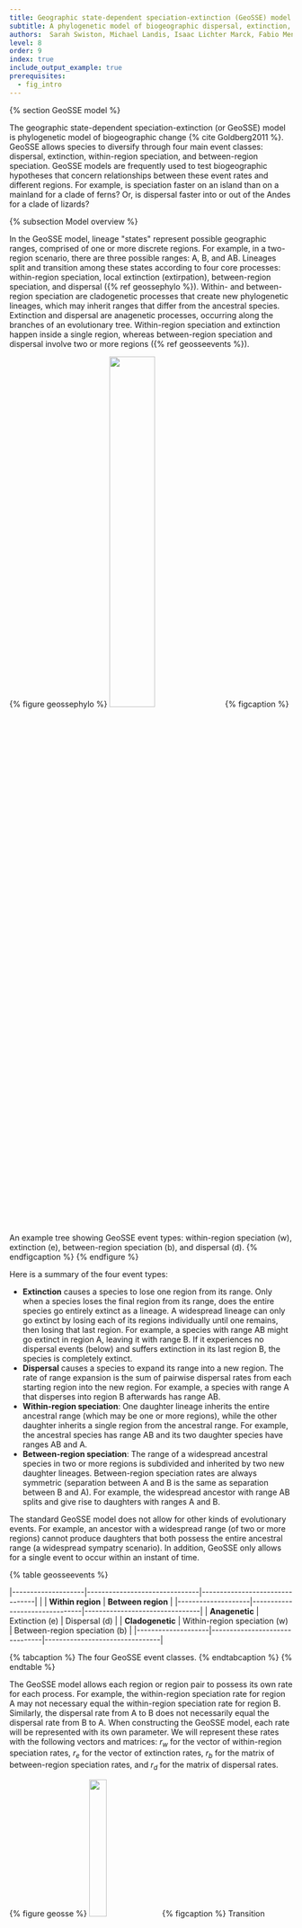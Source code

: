 ```yaml
---
title: Geographic state-dependent speciation-extinction (GeoSSE) model
subtitle: A phylogenetic model of biogeographic dispersal, extinction, and speciation
authors:  Sarah Swiston, Michael Landis, Isaac Lichter Marck, Fabio Mendes, Felipe Zapata
level: 8
order: 9
index: true
include_output_example: true
prerequisites:
  - fig_intro
---
```


{% section GeoSSE model %}

The geographic state-dependent speciation-extinction (or GeoSSE) model is phylogenetic model of biogeographic change {% cite Goldberg2011 %}. GeoSSE allows species to diversify through four main event classes: dispersal, extinction, within-region speciation, and between-region speciation. GeoSSE models are frequently used to test biogeographic hypotheses that concern relationships between these event rates and different regions. For example, is speciation faster on an island than on a mainland for a clade of ferns? Or, is dispersal faster into or out of the Andes for a clade of lizards?

{% subsection Model overview %}

In the GeoSSE model, lineage "states" represent possible geographic ranges, comprised of one or more discrete regions. For example, in a two-region scenario, there are three possible ranges: A, B, and AB. Lineages split and transition among these states according to four core processes: within-region speciation, local extinction (extirpation), between-region speciation, and dispersal ({% ref geossephylo %}). Within- and between-region speciation are cladogenetic processes that create new phylogenetic lineages, which may inherit ranges that differ from the ancestral species. Extinction and dispersal are anagenetic processes, occurring along the branches of an evolutionary tree. Within-region speciation and extinction happen inside a single region, whereas between-region speciation and dispersal involve two or more regions ({% ref geosseevents %}).


{% figure geossephylo %}
<img src="figures/exampletree.png" width="40%">
{% figcaption %}
An example tree showing GeoSSE event types: within-region speciation (w), extinction (e), between-region speciation (b), and dispersal (d).
{% endfigcaption %}
{% endfigure %}

Here is a summary of the four event types:

- **Extinction** causes a species to lose one region from its range. Only when a species loses the final region from its range, does the entire species go entirely extinct as a lineage. A widespread lineage can only go extinct by losing each of its regions individually until one remains, then losing that last region. For example, a species with range AB might go extinct in region A, leaving it with range B. If it experiences no dispersal events (below) and suffers extinction in its last region B, the species is completely extinct.
- **Dispersal** causes a species to expand its range into a new region. The rate of range expansion is the sum of pairwise dispersal rates from each starting region into the new region. For example, a species with range A that disperses into region B afterwards has range AB.
- **Within-region speciation**: One daughter lineage inherits the entire ancestral range (which may be one or more regions), while the other daughter inherits a single region from the ancestral range. For example, the ancestral species has range AB and its two daughter species have ranges AB and A.
- **Between-region speciation**: The range of a widespread ancestral species in two or more regions is subdivided and inherited by two new daughter lineages. Between-region speciation rates are always symmetric (separation between A and B is the same as separation between B and A). For example, the widespread ancestor with range AB splits and give rise to daughters with ranges A and B.

The standard GeoSSE model does not allow for other kinds of evolutionary events. For example, an ancestor with a widespread range (of two or more regions) cannot produce daughters that both possess the entire ancestral range (a widespread sympatry scenario). In addition, GeoSSE only allows for a single event to occur within an instant of time.

{% table geosseevents %}

|--------------------|-------------------------------|--------------------------------|
|                    | **Within region**             | **Between region**             |
|--------------------|-------------------------------|--------------------------------|
| **Anagenetic**     | Extinction (e)                | Dispersal (d)                  |
| **Cladogenetic**   | Within-region speciation (w)  | Between-region speciation (b)  |
|--------------------|-------------------------------|--------------------------------|

{% tabcaption %}
The four GeoSSE event classes.
{% endtabcaption %}
{% endtable %}


The GeoSSE model allows each region or region pair to possess its own rate for each process. For example, the within-region speciation rate for region A may not necessary equal the within-region speciation rate for region B. Similarly, the dispersal rate from A to B does not necessarily equal the dispersal rate from B to A. When constructing the GeoSSE model, each rate will be represented with its own parameter. We will represent these rates with the following vectors and matrices: $r_w$ for the vector of within-region speciation rates, $r_e$ for  the vector of extinction rates, $r_b$ for the matrix of between-region speciation rates, and $r_d$ for the matrix of dispersal rates.

{% figure geosse %}
<img src="figures/geosse.png" width="25%">
{% figcaption %}
Transition diagram for the GeoSSE model with two regions, based on Figure 1 from {% cite Goldberg2011 %}. Anagenetic processes are represented with dashed arrows, while cladogenetic processes are represented with solid arrows.
{% endfigcaption %}
{% endfigure %}

As the name suggests, GeoSSE is a member of a broader class of methods that include state-dependent diversification -- that is, the discrete character state of a lineage may impact its rates of speciation, extinction, and state transition. These models are known as [SSE](https://revbayes.github.io/tutorials/sse/bisse-intro.html) models. Other examples of SSE models include [BiSSE](https://revbayes.github.io/tutorials/sse/bisse.html) (binary state speciation and extinction model) and [ClaSSE](https://revbayes.github.io/tutorials/sse/classe.html) (cladogenetic state change speciation and extinction model). For more information about how these methods jointly model character evolution and the birth-death process, see the associated tutorials. The GeoSSE model is a special case of the ClaSSE model that is structured and parameterized for biogeographical scenarios.

This tutorial gives a step-by-step explanation of how to perform a GeoSSE analysis in RevBayes. We will model the evolution and biogeography of the Hawaiian *Kadua* using two regions: old islands, and young islands. For more information on *Kadua* and the Hawaiian islands, you can visit the [intro tutorial](https://revbayes.github.io/tutorials/fig_intro/fig_intro.html) for the *Kadua* series.

NOTE: Although this tutorial is written for a two-region biogeographic analysis, it is designed to be applicable to analyses involving more regions. In general, we anticipate it should perform well for as many as eight regions (255 distinct ranges) or more with additional optimizations. However, for the purposes of this tutorial, we group the Hawaiian islands into two categories so that we can easily enumerate all of the model rates.
{% subsection Setup %}

> ## Important version info!
> **Note:** This tutorial currently requires specific versions of [RevBayes](https://github.com/revbayes/revbayes/commit/55c8174ea696fbd580daad8383d58f7ffd444d43) and [TensorPhylo](https://bitbucket.org/mrmay/tensorphylo/commits/daa0aed2c4acd394e2cb098b1c3706633d5b8301) to run properly (see linked branches and commits).
> 
> We recommend that you complete the tutorial using a [PhyloDocker](https://hub.docker.com/r/sswiston/phylo_docker) container, which is pre-configured with the above versions of RevBayes and TensorPhylo. Instructions to install and use PhyloDocker are here: [link](https://revbayes.github.io/tutorials/docker).
{:.info}

Running a GeoSSE analysis in RevBayes requires two important data files: a file representing the time-calibrated phylogeny and a biogeographic data matrix describing the ranges for each species. In this tutorial, `kadua.tre` is a time-calibrated phylogeny of *Kadua*. `kadua_range_n2.nex` assigns ranges to each species for a two-region system: an "old islands" region and a "young islands" region. For each species (row) and region (column), the file reports if the species is present (1) or absent (0) in that region.

If you prefer to run a single script instead of entering each command manually, the RevBayes script called `geosse.Rev` contains all of the commands that are used in the tutorial. The data and script can be found in the `Data files and scripts` box in the left sidebar of the tutorial page. Somewhere on your computer, you should create a directory (folder) for this tutorial. This is the main directory for the tutorial, and you will run all of your commands from here. Inside the tutorial directory, you should create a `scripts` directory. This is the directory where you put the `geosse.Rev` script. Then, you should create a `data` directory inside the tutorial directory, and download the two datafiles to this directory.

{% section GeoSSE in RevBayes %}

{% subsection Getting started %}

After starting up RevBayes from within your main tutorial directory, you can load the TensorPhylo plugin. You will need to know where you downloaded the plugin. For example, if you cloned the TensorPhylo directory into your home directory at `~/tensorphylo`, you would use the following command to load the plugin:

```
loadPlugin("TensorPhylo", "~/tensorphylo/build/installer/lib")
```

Note that if you're using the PhyloDocker image, then the Tensorphylo plugin is installed in `/.plugins`, where RevBayes is able to find it without including a filepath:

```
loadPlugin("TensorPhylo")
```

We also want to tell RevBayes where to find our data (and where to save our output later). If you have set up your tutorial directory in a different way than suggested, you will need to modify the filepaths.

```
# FILESYSTEM
fp          = "./"
dat_fp      = fp + "data/"
out_fp      = fp + "output/"
bg_fn       = dat_fp + "kadua_range_n2.nex"
phy_fn      = dat_fp + "kadua.tre"
lbl_fn      = dat_fp + "kadua_range_label_n2.nex"
```

{% subsection Data %}

Next, we will read in the data. Let's start with the phylogenetic tree.

```
phy <- readTrees(phy_fn)[1]
```

In order to set up our analysis, we will want to know some information about this tree: the root age, the taxa and their names, and the number of taxa.

```
tree_height <- phy.rootAge()
taxa = phy.taxa()
num_taxa = taxa.size()
```

We also want to read in the range data.

```
bg_01 = readDiscreteCharacterData(bg_fn)
```

We want to get some information about this range data: how many regions there are, how many ranges can be constructed from these regions, and how many region pairs there are.

```
num_regions = bg_01.nchar()
num_ranges = abs(2^num_regions - 1)
num_pairs = num_regions^2 - num_regions
```

Finally, we want to format the range data to be used in a GeoSSE analysis. This will take the binary range data and output integer states. Note that the integers used to represent ranges are first sorted by range size, then sorted by range patterns given each size-class, following general format of the table in the [Introduction to Phylogenetic Models of Discrete Biogeography](https://revbayes.github.io/tutorials/biogeo/biogeo_intro.html) tutorial.

```
bg_dat = formatDiscreteCharacterData(bg_01, format="GeoSSE", numStates=num_ranges)
```

The range assignments for this exercise with two regions are:

{% table geosseevents %}

|---------|----------|---------|
| Range   | Vector   | State   |
|---------|----------|---------|
| A       | 10       | 1       |
| B       | 01       | 2       |
| AB      | 11       | 3       |
|---------|----------|---------|

{% tabcaption %}
Species ranges as region-sets, presence-absence vectors, and numerical states for two-region system.
{% endtabcaption %}
{% endtable %}

If you are interested in learning how to set up the GeoSSE rates manually without using the `formatDiscreteCharacterData` function, or if you want to further customize the model (ie. GeoHiSSE), the [ClaSSE](https://revbayes.github.io/tutorials/sse/classe.html) tutorial gives an example of hand-coded rates. 


{% subsection Model setup %}

In the GeoSSE model, there are four processes: within-region speciation, extinction, between-region speciation, and dispersal. For each process, each distinct event is assigned its own rate that depends on the involved regions or region pairs. This will result in two rate vectors `r_w` and `r_e` with lengths equal to the number of regions, and two square rate matrices `r_b` and `r_d` with a number of entries equal to the number of region pairs. We will construct the event rates by multiplying the region- or pair-specific relative rate parameters in `m_x` for each event class $x \in { w, e, b, d}$ against the appropriate base rate parameter `rho_x` to produce the absolute rates `r_x`. All `rho_x` parameters will be drawn from the exponential distribution `dnExp(1)`. We will use Dirichlet distributions to generate relative rates.

We will set up within-region speciation rates first.

```
rho_w ~ dnExp(1)
m_w_simplex ~ dnDirichlet(rep(1,num_regions))
m_w := m_w_simplex * num_regions
r_w := rho_w * m_w
```

To obtain our vector of relative rates, `m_w`, we first create the simplex `m_w_simplex`, which is a vector containing `num_regions` random values that will be estimated, where each value is between 0 and 1 and all values sum to 1. The Dirichlet(1) distribution assigns equal probability to any combination of values in the simplex, making it a "flat prior". Setting the alpha value to be large sets higher prior probability on relative rates being similar to one another. We design the model in this way so that users can better control how relative rates of within-region speciation are distributed among regions. We then multiply `m_w_simplex` by `num_regions` to produce the mean relative rate value of 1 for any region represented in the resulting relative rate vector, `m_w`. Lastly, we multiply these relative rates by the absolute scaling factor, `rho_w`, to obtain our vector of absolute rates, `r_w`.

Extinction rates are set up similarly. The same general logic applies as before. However, these rates are applied only to extinction and not to within-region speciation.

```
rho_e ~ dnExp(1)
m_e_simplex ~ dnDirichlet(rep(1,num_regions))
m_e := m_e_simplex * num_regions
r_e := rho_e * m_e
```

From these extinction rates (which are actually single-region extinction rates), we will set up lineage-level extinction rates for each possible range in the state space. In the GeoSSE model, lineage-level extincion events occur when a species goes globally extinct (i.e. it loses the last region from its range). Therefore, we will assign all multi-region ranges an extinction rate of 0, and we will assign all single-region ranges an extinction rate equal to the local extirpation rate. Note, ranges are numbered such that indices `1`, `2`, through `num_regions` correspond to ranges that respectively contain only region 1, region 2, up through the last region in the system.

```
for (i in 1:num_ranges) {
    mu[i] <- 0.0
    if (i <= num_regions) {
        mu[i] := r_e[i]
    }
}
```

For between-region speciation, we want to assign rates to each region pair. However, we want these rates to be symmetric, so we only want `num_pairs/2` unique values. The same value will be assigned to `m_b[i][j]` as `m_b[j][i]`. We can do this by creating an initial simplex from a Dirichlet distribution, and assigning successive values from this simplex as we traverse the `m_b` matrix.

```
rho_b ~ dnExp(1)
m_b_simplex ~ dnDirichlet(rep(1,num_pairs/2))
m_b_idx = 1
for (i in 1:num_regions) {
    m_b[i][i] <- 0.0
    for (j in 1:num_regions) {
        if (i < j) {
            m_b[i][j] := abs(m_b_simplex[m_b_idx] * num_pairs)
            m_b[j][i] := abs(m_b_simplex[m_b_idx] * num_pairs)
            m_b_idx += 1
        }
        r_b[i][j] := rho_b * m_b[i][j]
    }
}
```

For a two-region system with just one pair of regions, `m_b_simplex` will contain only a single relative-rate factor with the value of 1. That means the value of `r_b` for between-region speciation is driven entirely by `rho_b`. However, when the code is used for analyses with `num_regions > 2`, the simplex `m_b_simplex` will contain different values. By allowing these values to vary, we allow widespread ranges to split into daughter ranges at different rates depending on the resulting split. These rates are computed using a range-split score {% cite Landis2022 %}, which we will not cover in this tutorial (RevBayes will complete this calculation automatically).

Finally, for dispersal rates, we want to assign rates to each region pair. These rates are allowed to be asymmetric, so we need `num_pairs` unique values.

```
rho_d ~ dnExp(1)
m_d_simplex ~ dnDirichlet(rep(1,num_pairs))
m_d_idx = 1
for (i in 1:num_regions) {
    m_d[i][i] <- 0.0
    for (j in 1:num_regions) {
        if (i != j) {
            m_d[i][j] := abs(m_d_simplex[m_d_idx++] * num_pairs)
        }
        r_d[i][j] := rho_d * m_d[i][j]
    }
}
```

From these rates, we can use RevBayes functions to construct the rate matrices used by the analysis. The first is an anagenetic rate matrix, which gives rates of anagenetic processes. We are not restricting the number of regions that a species can live in at any given time, so we set the `maxRangeSize` equal to the number of regions. Settings `maxRangeSize` may be used to reduce the number of range patterns in the model, particularly when `num_regions` is large.

```
Q_bg := fnBiogeographyRateMatrix(
    dispersalRates=r_d,
    extirpationRates=r_e,
    maxRangeSize=num_regions
)
```

We also construct a cladogenetic event matrix, describing the absolute rates of different cladogenetic events. We are not restricting the sizes of 'split' subranges following between-region speciation, so we set the `max_subrange_split_size` equal to the number of regions. From this matrix, we can obtain the total speciation rates per state, as well as a cladogenetic probability matrix.

```
clado_map := fnBiogeographyCladoEventsBD(
    speciation_rates=[rho_w,rho_b],
    within_region_features=m_w,
    between_region_features=m_b,
    max_range_size=num_regions,
    max_subrange_split_size=num_regions
)
lambda := clado_map.getSpeciationRateSumPerState()
omega := clado_map.getCladogeneticProbabilityMatrix()
```

Lastly, we need to assign a probability distribution to range of the most recent common ancestor of all species, prior to the first speciation event. In this analysis, we will assume all ranges were equally likely for that ancestor.

```
pi_base <- rep(1,num_ranges)
pi <- simplex(pi_base)
```

With all of the rates constructed, we can create a stochastic variable drawn from this GeoSSE model with state-dependent birth, death, and speciation processes. This establishes how the various processes interact to generate a tree with a topology, divergence times, and terminal taxon states (ranges). Then we can clamp the variable with the fixed tree and present-day range states, allowing us to infer model parameters based on our observed data.

We will use the `dnGLHBDSP` distribution that interfaces with the Tenorsphylo plugin to model a Generalized Lineage Heterogeneous Birth Death Sampling Process, which is a generalized model (as the name suggests) that can express simpler models, such as GeoSSE models.

Although most of the model variable arguments provided to construct the `timetree` variable have been described above, we pass a few additional arguments to define how we compute the model likelihood. First, we instruct the model to condition on the process evolving for `tree_height` units of time by setting `condition="time"`. Alternatively, `condition` can be used to condition on the process e.g. producing a given number of taxa or surviving until the present (producing >2 taxa). Second, we permit Tensorphylo to use four processors with `nProc=4` to speed up computation.

```
timetree ~ dnGLHBDSP(
    rootAge     = tree_height,
    lambda      = lambda,
    mu          = mu,
    eta         = Q_bg,
    omega       = omega,
    pi          = pi,
    rho         = 1.0,
    condition   = "time",
    taxa        = taxa,
    nStates     = num_ranges,
    nProc       = 4
)
timetree.clamp(phy)
timetree.clampCharData(bg_dat)
```

{% subsection MCMC %}

For this analysis, we will perform a short MCMC of 1000 generations, with 100 generations of hyperparameter-tuning burnin. An analysis of this length may not achieve convergence, so these settings should only be used for testing purposes. You can alter this MCMC by changing the number of iterations, the length of the burnin period, or the move schedule. We will also set up the MCMC to record every 10 iterations.

```
n_gen = 1000
n_burn = n_gen/10
printgen = 10
```

We want MCMC to update all of the base rate `rho` parameters, as well as the relative rate Dirichlet simplexes. We will use a scaling move for the base rates, since they should always have positive values. These moves will each be performed once per iteration. Simplexes have a unique kind of move in RevBayes. Instead of performing one simplex move per generation, we will make the number of moves per iteration equal to the number of elements in the simplex.

```
mvi = 1
mv[mvi++] = mvScale(rho_w, weight=1)
mv[mvi++] = mvScale(rho_e, weight=1)
mv[mvi++] = mvScale(rho_b, weight=1)
mv[mvi++] = mvScale(rho_d, weight=1)
mv[mvi++] = mvSimplex(m_e_simplex, weight=m_e.size())
mv[mvi++] = mvSimplex(m_w_simplex, weight=m_w.size())
mv[mvi++] = mvSimplex(m_b_simplex, weight=m_b_simplex.size())
mv[mvi++] = mvSimplex(m_d_simplex, weight=m_d_simplex.size())
```

We also want MCMC to keep track of certain things while it runs. We want it to print some output to the screen so we can see how it is running (`mnScreen`). We also want it to save model parameters to a file (`mnModel`). Finally, if we want to use the output for ancestral state reconstruction, we want to save states and stochastic character mappings (`mnJointConditionalAncestralStates` and `mnStochasticCharacterMap`). All of the output files will be saved in the `output` directory so that it can be accessed later.

```
mni = 1
mn[mni++] = mnScreen(printgen=printgen)
mn[mni++] = mnModel(printgen=printgen, filename=out_fp+"model.txt")
mn[mni++] = mnJointConditionalAncestralState(glhbdsp=timetree, tree=timetree, printgen=printgen, filename=out_fp+"states.txt", withTips=true, withStartStates=true, type="NaturalNumbers")
mn[mni++] = mnStochasticCharacterMap(glhbdsp=timetree, printgen=printgen, filename=out_fp+"stoch.txt")
```

Let's also store information for how the integer-valued ranges (0, 1, 2) relate to the regional presence-absence representation of ranges (A=10, B=01, AB=11).

```
write("index,range\n", file=lbl_fn)
state_labels = Q_bg.getStateDescriptions()
for (i in 1:state_labels.size()) {
    write( (i-1), ",", state_labels[i], "\n", file=lbl_fn, append=true, separator="")
}
```


Then we can start up the MCMC. It doesn't matter which model parameter you use to initialize the model, so we will use `m_w`. RevBayes will find all the other parameters that are directly or indirectly connected to `m_w` and include them in the model as well. Then we create an MCMC object with the moves, monitors, and model, add burnin, and run the MCMC.

```
mdl = model(m_w)
ch = mcmc(mv, mn, mdl)
ch.burnin(n_burn, tuningInterval=10)
ch.run(n_gen)
```

After the MCMC analysis has concluded, we can summarize the ancestral states we obtained, creating an ancestral state tree. This tree will be written to the file `ase.tre`. It may take a little while.

```
f_burn = 0.2
x_stoch = readAncestralStateTrace(file=out_fp+"stoch.txt")
x_states = readAncestralStateTrace(file=out_fp+"states.txt")
summarizeCharacterMaps(x_stoch,timetree,file=out_fp+"events.tsv",burnin=f_burn)
state_tree = ancestralStateTree(tree=timetree,
                   ancestral_state_trace_vector=x_states,
                   include_start_states=true,
                   file=out_fp+"ase.tre",
                   summary_statistic="MAP",
                   reconstruction="marginal",
                   burnin=f_burn,
                   nStates=3,
                   site=1)
writeNexus(state_tree,filename=out_fp+"ase.tre")
```

{% subsection Output %}

One interesting thing we can do with the output of the GeoSSE analysis is plot ancestral states. This can be done using [RevGadgets](https://github.com/revbayes/RevGadgets), an R packages that processes RevBayes output. You can use R to generate a tree with ancestral states by executing the following code in R. You can also examine the output files, like `model.txt`, to assess the relative rates of different processes occurring in different regions.

NOTE: Your output may look slightly different than the output shown below. If you want to exactly replicate the results of the tutorial, you must set a seed at the beginning of the `geosse.Rev` script by adding the RevBayes command `seed(1)`.

```
library(RevGadgets)
library(ggplot2)
tree_file = "./output/ase.tre"
output_file = "./output/states.png"
states <- processAncStates(tree_file, state_labels=c("0"="Old", "1"="Young", "2"="Both"))
plotAncStatesMAP(t=states,
                 node_size=2,
                 node_size_as=NULL) +
                 ggplot2::theme(legend.position="bottom",
                                legend.title=element_blank())
ggsave(output_file, width = 9, height = 9)
```

{% figure states %}
<img src="figures/states.png" width="65%">
{% figcaption %}
Ancestral state reconstruction of *Kadua*.
{% endfigcaption %}
{% endfigure %}


{% aside GeoSSE with more regions %}

As noted above, the script is written generally, so it can be applied to biogeographic systems with more than two regions. Consider re-running the script, but instead using the seven-region dataset from the [FIG](https://revbayes.github.io/tutorials/multifig.html) tutorial: [link to `kadua_range_n7.nex`](http://revbayes.github.io/tutorials/multifig/data/kadua/kadua_range_n7.nex).

How many species ranges are there in a three-region versus a seven-region system? How many parameters are there in a three-region versus a seven-region system? Which processes require the most new parameters as the number of regions increases? What problems do you expect to encounter running this GeoSSE script for an analysis with more regions?

{% endaside %}




